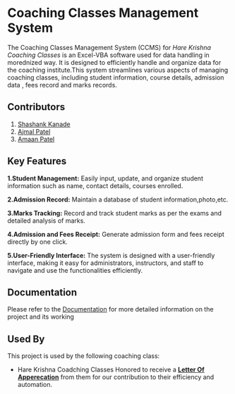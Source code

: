 
# Coaching Classes Management System

The Coaching Classes Management System (CCMS) for *Hare Krishna Coaching Classes* is an Excel-VBA software used for data handling in morednized way.
It is designed to efficiently handle and organize data for the coaching institute.This system streamlines various aspects of managing coaching classes, including student information, course details, admission data , fees record and marks records.


## Contributors
1. [Shashank Kanade](linkedin.com/in/shashank-kanade-2557b1287)
2. [Ajmal Patel](linkedin.com/in/mohammed-ajmal-patel-917b42289)
3. [Amaan Patel](linkedin.com/in/amaan-patel-4b2a73287)






## Key Features
**1.Student Management:** Easily input, update, and organize student information such as name, contact details, courses enrolled.

**2.Admission Record:** Maintain a database of student information,photo,etc.

**3.Marks Tracking:** Record and track student marks as per the exams and detailed analysis of marks.

**4.Admission and Fees Receipt:** Generate admission form and fees receipt directly by one click.

**5.User-Friendly Interface:** The system is designed with a user-friendly interface, making it easy for administrators, instructors, and staff to navigate and use the functionalities efficiently.
## Documentation

Please refer to the [Documentation](https://github.com/Shashankkanade01/Excel-VBA-Coaching-Classes-Management-System-/blob/main/Documentation(CCMS).pdf) for more detailed information on the project and its working

## Used By

This project is used by the following coaching class:

-  Hare Krishna Coadching Classes
Honored to receive a [**Letter Of Apperecation**](https://github.com/Shashankkanade01/Excel-VBA-Coaching-Classes-Management-System-/blob/main/Letter%20of%20appreciation!%20VBA.pdf) from them for our contribution to their efficiency and automation. 




